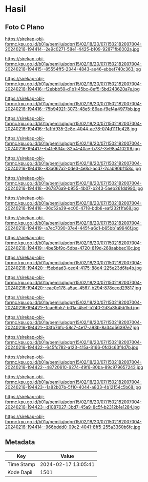 # Hasil

## Foto C Plano

https://sirekap-obj-formc.kpu.go.id/b01a/pemilu/pdpr/15/02/18/20/07/1502182007004-20240216-194414--2e9c0271-58e1-4425-b109-92871fb6002a.jpg

https://sirekap-obj-formc.kpu.go.id/b01a/pemilu/pdpr/15/02/18/20/07/1502182007004-20240216-194415--85554ff5-2344-4843-ae46-ebbef740c363.jpg

https://sirekap-obj-formc.kpu.go.id/b01a/pemilu/pdpr/15/02/18/20/07/1502182007004-20240216-194416--f2ebbb50-d1b1-45bc-8ef5-5bd243620a7e.jpg

https://sirekap-obj-formc.kpu.go.id/b01a/pemilu/pdpr/15/02/18/20/07/1502182007004-20240216-194416--75b94921-3073-48e5-86ae-f9ef4a4977bb.jpg

https://sirekap-obj-formc.kpu.go.id/b01a/pemilu/pdpr/15/02/18/20/07/1502182007004-20240216-194416--1a1fd935-2c8e-4044-ae78-074d1111e428.jpg

https://sirekap-obj-formc.kpu.go.id/b01a/pemilu/pdpr/15/02/18/20/07/1502182007004-20240216-194417--b41e834c-82b4-40ae-b737-3e98a4102ff8.jpg

https://sirekap-obj-formc.kpu.go.id/b01a/pemilu/pdpr/15/02/18/20/07/1502182007004-20240216-194418--83a067a2-0de3-4e8d-acd7-2cab90bf158c.jpg

https://sirekap-obj-formc.kpu.go.id/b01a/pemilu/pdpr/15/02/18/20/07/1502182007004-20240216-194418--067876a9-b955-4b07-b243-5aeb261dd990.jpg

https://sirekap-obj-formc.kpu.go.id/b01a/pemilu/pdpr/15/02/18/20/07/1502182007004-20240216-194418--06c52a39-ec00-4718-bdb8-eaf232f1fa68.jpg

https://sirekap-obj-formc.kpu.go.id/b01a/pemilu/pdpr/15/02/18/20/07/1502182007004-20240216-194419--a7ec7090-37e4-445f-a6c1-b65bb1a9946f.jpg

https://sirekap-obj-formc.kpu.go.id/b01a/pemilu/pdpr/15/02/18/20/07/1502182007004-20240216-194419--4be5bf9c-5dba-4720-819d-268aabbec10c.jpg

https://sirekap-obj-formc.kpu.go.id/b01a/pemilu/pdpr/15/02/18/20/07/1502182007004-20240216-194420--f5ebdad3-ced4-4175-88d4-225e23d6fa4b.jpg

https://sirekap-obj-formc.kpu.go.id/b01a/pemilu/pdpr/15/02/18/20/07/1502182007004-20240216-194420--cac0c178-a5ae-4567-b294-878cced29817.jpg

https://sirekap-obj-formc.kpu.go.id/b01a/pemilu/pdpr/15/02/18/20/07/1502182007004-20240216-194421--1cae6b57-b01a-45ef-b240-2d3a3545b15d.jpg

https://sirekap-obj-formc.kpu.go.id/b01a/pemilu/pdpr/15/02/18/20/07/1502182007004-20240216-194421--03fb76fc-58c7-4e17-a93b-8a34d56397e7.jpg

https://sirekap-obj-formc.kpu.go.id/b01a/pemilu/pdpr/15/02/18/20/07/1502182007004-20240216-194422--645fc782-a123-415a-8166-0fd3c63f4d7b.jpg

https://sirekap-obj-formc.kpu.go.id/b01a/pemilu/pdpr/15/02/18/20/07/1502182007004-20240216-194422--48720610-6274-49f6-80ba-89c979657243.jpg

https://sirekap-obj-formc.kpu.go.id/b01a/pemilu/pdpr/15/02/18/20/07/1502182007004-20240216-194423--1a82b07b-5f10-4044-a833-4b12154c5b68.jpg

https://sirekap-obj-formc.kpu.go.id/b01a/pemilu/pdpr/15/02/18/20/07/1502182007004-20240216-194423--d1087027-3bd7-45a9-8c5f-b2312b1e1284.jpg

https://sirekap-obj-formc.kpu.go.id/b01a/pemilu/pdpr/15/02/18/20/07/1502182007004-20240216-194414--966bddd0-09c2-4041-8ff5-255a3360b6fc.jpg


## Metadata

| Key        | Value               |
| ---------- | ------------------- |
| Time Stamp | 2024-02-17 13:05:41 |
| Kode Dapil | 1501                |



